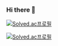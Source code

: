 ### Hi there 👋

[![Solved.ac프로필](http://mazassumnida.wtf/api/v2/generate_badge?boj=jmshim95)](https://solved.ac/jmshim95)

[![Solved.ac프로필](http://mazassumnida.wtf/api/mini/generate_badge?boj=jmshim95)](https://solved.ac/jmshim95)
<!--
**jmshim95/jmshim95** is a ✨ _special_ ✨ repository because its `README.md` (this file) appears on your GitHub profile.

Here are some ideas to get you started:

- 🔭 I’m currently working on ...
- 🌱 I’m currently learning ...
- 👯 I’m looking to collaborate on ...
- 🤔 I’m looking for help with ...
- 💬 Ask me about ...
- 📫 How to reach me: ...
- 😄 Pronouns: ...
- ⚡ Fun fact: ...
-->
